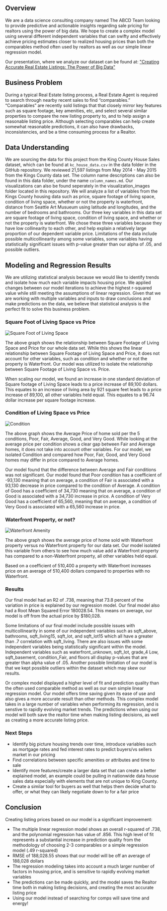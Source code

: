 ##  Overview
We are a data science consulting company named The ABCD Team looking to provide predictive and actionable insights regarding sale pricing for realtors using the power of big data. We hope to create a complex model using several different independent variables that can swifty and effectively achieve pricing estimates closer to realized housing prices than both the comparables method often used by realtors as well as our simple linear regression model. 

Our presentation, where we analyze our dataset can be found at: 
["Creating Accurate Real Estate Listings: The Power of Big Data"](phase_2_powerpoint.pdf)

## Business Problem

During a typical Real Estate listing process, a Real Estate Agent is required to search through nearby recent sales to find “comparables.” “Comparables” are recently sold listings that that closely mirror key features such as square footage, key amenities, etc, and select several similar properties to compare the new listing property to, and to help assign a reasonable listing price. Although selecting comparables can help create somewhat reasonable predictions, it can also have drawbacks, inconsistencies, and be a time consuming process for a Realtor.

## Data Understanding 

We are sourcing the data for this project from the King County House Sales dataset, which can be found at `kc_house_data.csv` in the data folder in the GitHub repository. We reviewed 21,597 listings from May 2014 - May 2015 from the Kings County data set. The column name descriptions can also be found in this data folder, under the name `column_names.md`. Our visualizations can also be found seperately in the visualization_images folder located in this repository. We will analyze a list of variables from the Kings County housing data such as price, square footage of living space, condition of living space, whether or not the property is waterfront, distance from Seattle Art Musueum using latitude and longitudes, and the number of bedrooms and bathrooms. Our three key variables in this data set are square footage of living space, condition of living space, and whether or not the property is waterfront. We chose these three variables because they have low collinearity to each other, and help explain a relatively large proportion of our dependent variable price. Limitations of the data include possible multicollinearity among some variables, some variables having statistically significant issues with p-value greater than our alpha of .05, and possible outliers.


## Modeling and Regression Results 

We are utilizing statistical analysis because we would like to identify trends and isolate how much each variable impacts housing price. We applied changes between our model iterations to achieve the highest r-squared value while still meeting the assumptions of linear regression. Given that we are working with multiple variables and inputs to draw conclusions and make predictions on the data, we believe that statistical analysis is the perfect fit to solve this business problem. 

### Square Foot of Living Space vs Price
![Square Foot of Living Space](visualization_images/sqftliving.png)

The above graph shows the relationship between Square Footage of Living Space and Price for our whole data set. While this shows the linear relationship between Square Footage of Living Space and Price, it does not account for other variables, such as condition and whether or not the property is Waterfront. Our model was utilized to isolate the relationship between Square Footage of Living Space vs. Price.

When scaling our model, we found an increase in one standard deviation of Square footage of Living Space leads to a price increase of 89,100 dollars. This equates to an increase of living area by 921 square feet leads to a price increase of 89,100, all other variables held equal. This equates to a 96.74 dollar increase per square footage increase.

### Condition of Living Space vs Price
![Condition](visualization_images/condition.png)

The above graph shows the Average Price of home sold per the 5 conditions, Poor, Fair, Average, Good, and Very Good. While looking at the average price per condition shows a clear gap between Fair and Average homes, it does not take into account other variables. For our model, we isolated Condition and compared how Poor, Fair, Good, and Very Good homes may differ in price compared to Average homes.


Our model found that the difference between Average and Fair conditions was not significant. Our model found that Poor condition has a coefficient of -93,130 meaning that on average, a condition of Fair is associated with a 93,130 decrease in price compared to the condition of Average. A condition of Good has a coefficient of 34,730 meaning that on average, a condition of Good is associated with a 34,730 increase in price. A condition of Very Good has a coefficient of 65,560, meaning that on average, a condition of Very Good is associated with a 65,560 increase in price.

### Waterfront Property, or not?
![Waterfront Amenity](visualization_images/waterfront.png)

The above graph shows the average price of home sold with Waterfront property versus no Waterfront property for our data set. Our model isolated this variable from others to see how much value add a Waterfront property has compared to a non-Waterfront property, all other variables held equal.


Based on a coefficient of 510,400 a property with Waterfront increases price on an average of 510,400 dollars compared to properties with no Waterfront.

### Results
Our final model had an R2 of .738, meaning that 73.8 percent of the variation in price is explained by our regression model. Our final model also had a Root Mean Squared Error 180028.54. This means on average, our model is off from the actual price by $180,028. 

Some limitations of our final model include possible issues with multicollinearity in some of our independent variables such as sqft_above, bathrooms, sqft_living15, sqft_lot, and sqft_lot15 which all have a greater than .7 correlation with sqft_living. There are also issues with some independent variables being statistically significant within the model. Independent variables such as waterfront_unknown, sqft_lot, grade_4 Low, sqft_basement, condition_Fair, and floors all display p-values that are greater than alpha value of .05. Another possible limitation of our model is that we kept possible outliers within the dataset which may skew our results.

Or complex model displayed a higher level of fit and prediction quality than the often used comparable method as well as our own simple linear regression model. Our model offers time saving given its ease of use and also gives a more accurate result than other methods. This complex model takes in a large number of variables when performing its regression, and is senstive to rapidly evolving market trends. The predictions when using our model will both save the realtor time when making listing decisions, as well as creating a more accurate listing price. 

### Next Steps

* Identify big picture housing trends over time, introduce variables such as mortgage rates and fed interest rates to predict buyers/vs sellers market in our pricing
* Find correlations between specific amenities or attributes and time to sale
* Identify more features/create a larger data set that can create a better explained model, an example could be pulling in nationwide data house sales data especially with elements that are not unique to King County. 
* Create a similar tool for buyers as well that helps them decide what to offer, or what they can likely negotiate down to for a fair price


## Conclusion

Creating listing prices based on our model is a significant improvement:

* The multiple linear regression model shows an overall r-squared of .738, and the polynomial regression has value of .856. This high level of fit represents a substantial increase in prediction quality from the methodology of choosing 2-3 comparables or a simple regression model (.49 r-squared)
* RMSE of 188,028.55 shows that our model will be off an average of 188,028 dollars
* The regression modeling takes into account a much larger number of factors in housing price, and is sensitive to rapidly evolving market variables
* The predictions can be made quickly, and the model saves the Realtor time both in making listing decisions, and creating the most accurate listing price
* Using our model instead of searching for comps will save time and energy!
